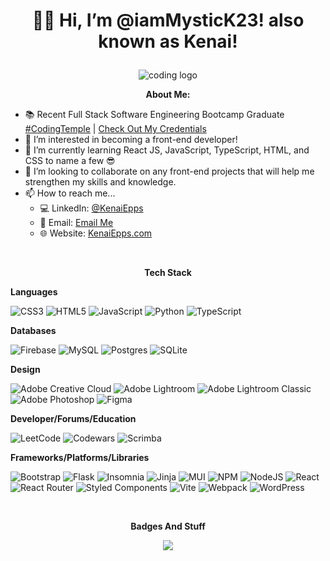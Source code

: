 # <p align="center">👋🏾 Hi, I’m @iamMysticK23! also known as Kenai!</p>

<p align="center"><img src="https://media.licdn.com/dms/image/C5616AQHyoeRuyznAog/profile-displaybackgroundimage-shrink_200_800/0/1634013650643?e=2147483647&v=beta&t=tKV6piwJbGR-nOcKKKfvcwbDuk5yQZr-6uyA3m3ax8s" alt="coding logo"></p>

<p align="center"><strong>About Me:</strong></p>

- 📚 Recent Full Stack Software Engineering Bootcamp Graduate <a href="http://www.codingtemple.com" target="_blank">#CodingTemple</a> | [Check Out My Credentials](https://www.credly.com/users/kenai-epps)
- 👀 I’m interested in becoming a front-end developer!
- 🌱 I’m currently learning React JS, JavaScript, TypeScript, HTML, and CSS to name a few 😎
- 💞️ I’m looking to collaborate on any front-end projects that will help me strengthen my skills and knowledge.
- 📫 How to reach me...
  <br>
  - 💻 LinkedIn: [@KenaiEpps](https://www.linkedin.com/in/kenai-epps/)
  - 📧 Email: [Email Me](mailto:k.epps23@gmail.com?subject=GitHub%20Contact)
  - 🌐 Website: <a href="https://www.kenaiepps.com" target="_blank"> KenaiEpps.com</a>
<br>

<p align="center"><strong>Tech Stack</p></strong>

<p align="left"><strong>Languages</p></strong>
  
![CSS3](https://img.shields.io/badge/css3-%231572B6.svg?style=for-the-badge&logo=css3&logoColor=white)
![HTML5](https://img.shields.io/badge/html5-%23E34F26.svg?style=for-the-badge&logo=html5&logoColor=white)
![JavaScript](https://img.shields.io/badge/javascript-%23323330.svg?style=for-the-badge&logo=javascript&logoColor=%23F7DF1E)
![Python](https://img.shields.io/badge/python-3670A0?style=for-the-badge&logo=python&logoColor=ffdd54)
![TypeScript](https://img.shields.io/badge/typescript-%23007ACC.svg?style=for-the-badge&logo=typescript&logoColor=white)


<p align="left"><strong>Databases</p></strong>
  
![Firebase](https://img.shields.io/badge/Firebase-039BE5?style=for-the-badge&logo=Firebase&logoColor=white)
![MySQL](https://img.shields.io/badge/mysql-%2300f.svg?style=for-the-badge&logo=mysql&logoColor=white)
![Postgres](https://img.shields.io/badge/postgres-%23316192.svg?style=for-the-badge&logo=postgresql&logoColor=white)
![SQLite](https://img.shields.io/badge/sqlite-%2307405e.svg?style=for-the-badge&logo=sqlite&logoColor=white)

<p align="left"><strong>Design</p></strong>
  
![Adobe Creative Cloud](https://img.shields.io/badge/Adobe%20Creative%20Cloud-DA1F26.svg?style=for-the-badge&logo=Adobe%20Creative%20Cloud&logoColor=white)
![Adobe Lightroom](https://img.shields.io/badge/Adobe%20Lightroom-31A8FF.svg?style=for-the-badge&logo=Adobe%20Lightroom&logoColor=white)
![Adobe Lightroom Classic](https://img.shields.io/badge/Adobe%20Lightroom%20Classic-31A8FF.svg?style=for-the-badge&logo=Adobe%20Lightroom%20Classic&logoColor=white)
![Adobe Photoshop](https://img.shields.io/badge/adobe%20photoshop-%2331A8FF.svg?style=for-the-badge&logo=adobe%20photoshop&logoColor=white)
![Figma](https://img.shields.io/badge/figma-%23F24E1E.svg?style=for-the-badge&logo=figma&logoColor=white)
  
<p align="left"><strong>Developer/Forums/Education</p></strong>
  
![LeetCode](https://img.shields.io/badge/LeetCode-000000?style=for-the-badge&logo=LeetCode&logoColor=#d16c06)
![Codewars](https://img.shields.io/badge/Codewars-B1361E?style=for-the-badge&logo=codewars&logoColor=grey)
![Scrimba](https://img.shields.io/badge/scrimba-2B283A?style=for-the-badge&logo=scrimba&logoColor=white)

<p align="left"><strong>Frameworks/Platforms/Libraries</p></strong>
  
![Bootstrap](https://img.shields.io/badge/bootstrap-%238511FA.svg?style=for-the-badge&logo=bootstrap&logoColor=white)
![Flask](https://img.shields.io/badge/flask-%23000.svg?style=for-the-badge&logo=flask&logoColor=white)
![Insomnia](https://img.shields.io/badge/Insomnia-black?style=for-the-badge&logo=insomnia&logoColor=5849BE)
![Jinja](https://img.shields.io/badge/jinja-white.svg?style=for-the-badge&logo=jinja&logoColor=black)
![MUI](https://img.shields.io/badge/MUI-%230081CB.svg?style=for-the-badge&logo=mui&logoColor=white)
![NPM](https://img.shields.io/badge/NPM-%23CB3837.svg?style=for-the-badge&logo=npm&logoColor=white)
![NodeJS](https://img.shields.io/badge/node.js-6DA55F?style=for-the-badge&logo=node.js&logoColor=white)
![React](https://img.shields.io/badge/react-%2320232a.svg?style=for-the-badge&logo=react&logoColor=%2361DAFB)
![React Router](https://img.shields.io/badge/React_Router-CA4245?style=for-the-badge&logo=react-router&logoColor=white)
![Styled Components](https://img.shields.io/badge/styled--components-DB7093?style=for-the-badge&logo=styled-components&logoColor=white)
![Vite](https://img.shields.io/badge/vite-%23646CFF.svg?style=for-the-badge&logo=vite&logoColor=white)
![Webpack](https://img.shields.io/badge/webpack-%238DD6F9.svg?style=for-the-badge&logo=webpack&logoColor=black)
![WordPress](https://img.shields.io/badge/WordPress-%23117AC9.svg?style=for-the-badge&logo=WordPress&logoColor=white)



<br>
<p align="center"><strong>Badges And Stuff</p></strong>
<p align="center"><a href="https://www.codewars.com/users/iamMysticK23"><img src="https://www.codewars.com/users/iamMysticK23/badges/large"></p></a>




<!---
iamMysticK23/iamMysticK23 is a ✨ special ✨ repository because its `README.md` (this file) appears on your GitHub profile.
You can click the Preview link to take a look at your changes.
--->
